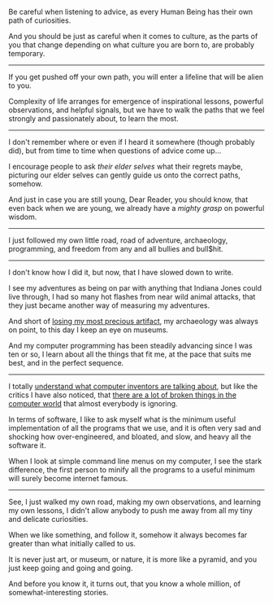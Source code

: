 Be careful when listening to advice,
as every Human Being has their own path of curiosities.

And you should be just as careful when it comes to culture,
as the parts of you that change depending on what culture you are born to, are probably temporary.

---

If you get pushed off your own path,
you will enter a lifeline that will be alien to you.

Complexity of life arranges for emergence of inspirational lessons, powerful observations, and helpful signals,
but we have to walk the paths that we feel strongly and passionately about, to learn the most.

---

I don't remember where or even if I heard it somewhere (though probably did),
but from time to time when questions of advice come up...

I encourage people to ask _their elder selves_ what their regrets maybe,
picturing our elder selves can gently guide us onto the correct paths, somehow.

And just in case you are still young, Dear Reader,
you should know, that even back when we are young, we already have a _mighty grasp_ on powerful wisdom.

---

I just followed my own little road,
road of adventure, archaeology, programming, and freedom from any and all bullies and bull$hit.

---

I don't know how I did it,
but now, that I have slowed down to write.

I see my adventures as being on par with anything that Indiana Jones could live through,
I had so many hot flashes from near wild animal attacks, that they just became another way of measuring my adventures.

And short of [losing my most precious artifact],
my archaeology was always on point, to this day I keep an eye on museums.

And my computer programming has been steadily advancing since I was ten or so,
I learn about all the things that fit me, at the pace that suits me best, and in the perfect sequence.

---

I totally [understand what computer inventors are talking about], but like the critics I have also noticed,
that [there are a lot of broken things in the computer world] that almost everybody is ignoring.

In terms of software, I like to ask myself what is the minimum useful implementation of all the programs that we use,
and it is often very sad and shocking how over-engineered, and bloated, and slow, and heavy all the software it.

When I look at simple command line menus on my computer, I see the stark difference,
the first person to minify all the programs to a useful minimum will surely become internet famous.

---

See, I just walked my own road, making my own observations, and learning my own lessons,
I didn't allow anybody to push me away from all my tiny and delicate curiosities.

When we like something, and follow it,
somehow it always becomes far greater than what initially called to us.

It is never just art, or museum, or nature,
it is more like a pyramid, and you just keep going and going and going.

And before you know it,
it turns out, that you know a whole million, of somewhat-interesting stories.


























[pixel games]: https://www.youtube.com/results?search_query=Arcade+Playthroughs
[losing my most precious artifact]: https://catpea.com/read/furkies-purrkies/395/
[understand what computer inventors are talking about]: https://www.youtube.com/results?search_query=Bret+Victor+Programming
[there are a lot of broken things in the computer world]: https://www.hanselman.com/blog/everythings-broken-and-nobodys-upset
